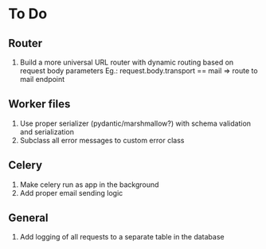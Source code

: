 # To Do

## Router
1. Build a more universal URL router with dynamic routing based on request body parameters
Eg.: request.body.transport == mail => route to mail endpoint
   
## Worker files
1. Use proper serializer (pydantic/marshmallow?) with schema validation and serialization
2. Subclass all error messages to custom error class 

## Celery
1. Make celery run as app in the background
2. Add proper email sending logic

## General
1. Add logging of all requests to a separate table in the database

